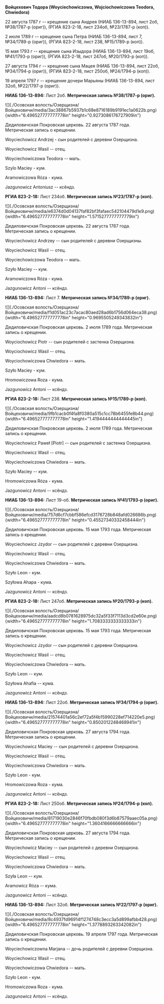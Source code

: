 **Войцехович Тодора (Woyciechowiczowa, Wojciochowiczowa Teodora,
Chwiedora)**

22 августа 1787 г -- крещение сына Андрея (НИАБ 136-13-894, лист 2об,
№38/1787-р (ориг)), (РГИА 823-2-18, лист 234об, №23/1787-р (коп)).

2 июля 1789 г -- крещение сына Петра (НИАБ 136-13-894, лист 7,
№34/1789-р (ориг)), (РГИА 823-2-18, лист 238, №15/1789-р (коп)).

15 мая 1793 г -- крещение сына Изыдора (НИАБ 136-13-894, лист 19об,
№41/1793-р (ориг)), (РГИА 823-2-18, лист 247об, №20/1793-р (коп)).

27 августа 1794 г -- крещение сына Мацея (НИАБ 136-13-894, лист 22об,
№34/1794-р (ориг)), (РГИА 823-2-18, лист 250об, №24/1794-р (коп)).

19 апреля 1797 г -- крещение дочери Марьяны (НИАБ 136-13-894, лист 32об,
№22/1797-р (ориг)).

**НИАБ 136-13-894:** Лист 2об. **Метрическая запись №38/1787-р (ориг).**

![](./Осовская волость/Озерщизна/Войцеховичи/media/3ac38867b5937b1c68e8716189b9191ec1a0622b.png){width="6.496527777777778in"
height="0.9273086176727909in"}

Дедиловичская Покровская церковь. 22 августа 1787 года. Метрическая
запись о крещении.

Woyciechowicz Andrzej - сын родителей с деревни Озерщизна.

Woyciechowicz Wasil -- отец.

Woyciechowiczowa Teodora -- мать.

Szylo Maciey - кум.

Aramowiczowa Róza - кума.

Jazgunowicz Antoniusz -- ксёндз.

**РГИА 823-2-18:** Лист 234об. **Метрическая запись №23/1787-р (коп).**

![](./Осовская волость/Озерщизна/Войцеховичи/media/e6374d0d04137faf82bf3fafaec542104479d1e9.png){width="6.496527777777778in"
height="1.5715277777777779in"}

Дедиловичская Покровская церковь. 22 августа 1787 года. Метрическая
запись о крещении.

Woyciechowicz Andrzey -- сын родителей с деревни Озерщизны.

Woyciechowicz Wasil -- отец.

Woyciechowiczowa Teodora -- мать.

Szyło Maciey -- кум.

Aramowiczowa Róza - кума.

Jazgunowicz Antoni -- ксёндз.

**НИАБ 136-13-894:** Лист 7. **Метрическая запись №34/1789-р (ориг).**

![](./Осовская волость/Озерщизна/Войцеховичи/media/f1d051ac23c7acac80aed28ad6b1756d064eca38.png){width="6.496527777777778in"
height="0.9695505249343832in"}

Дедиловичская Покровская церковь. 2 июля 1789 года. Метрическая запись о
крещении.

Woyciochowicz Piotr -- сын родителей с застенка Озерщизна.

Woyciochowicz Wasil -- отец.

Woyciochowiczowa Chwiedora -- мать.

Szyło Maciey - кум.

Hromowiczowa Roza - кума.

Jazgunowicz Antoni -- ксёндз.

**РГИА 823-2-18:** Лист 238. **Метрическая запись №15/1789-р (коп).**

![](./Осовская волость/Озерщизна/Войцеховичи/media/9fb1cacb0f4fa8f0380a515c1cc78b6455fe8b44.png){width="6.496527777777778in"
height="1.4194444444444445in"}

Дедиловичская Покровская церковь. 2 июля 1789 года. Метрическая запись о
крещении.

Woyciechowicz Paweł \[Piotr\] -- сын родителей с застенка Озерщизна.

Woyciechowicz Wasil -- отец.

Woyciechowiczowa Chwiedora -- мать.

Szyło Maciey -- кум.

Hromowiczowa Róza - кума.

Jazgunowicz Antoni -- ксёндз.

**НИАБ 136-13-894:** Лист 19-об. **Метрическая запись №41/1793-р
(ориг).**

![](./Осовская волость/Озерщизна/Войцеховичи/media/757d6cf7cbbf586efcd3176728b848afd026686b.png){width="6.496527777777778in"
height="0.45527340332458444in"}

Дедиловичская Покровская церковь. 15 мая 1793 года. Метрическая запись о
крещении.

Woyciechowicz Jzydor -- сын родителей с деревни Озерщизна.

Woyciechowicz Wasil -- отец.

Woyciechowiczowa Chwiedora -- мать.

Szyło Leon - кум.

Szyłowa Ahapa - кума.

Jazgunowicz Antoni -- ксёндз.

**РГИА 823-2-18:** Лист 247об. **Метрическая запись №20/1793-р (коп).**

![](./Осовская волость/Озерщизна/Войцеховичи/media/aadcd8b0781628975dc32a5f33f7113d3cd2e60e.png){width="6.496527777777778in"
height="1.7083333333333333in"}

Дедиловичская Покровская церковь. 15 мая 1793 года. Метрическая запись о
крещении.

Woyciechowicz Jzydor -- сын родителей с деревни Озерщизна.

Woyciechowicz Wasil -- отец.

Woyciechowiczowa Chwiedora -- мать.

Szyło Leon -- кум.

Szyłowa Ahafia -- кума.

Jazgunowicz Antoni -- ксёндз.

**НИАБ 136-13-894:** Лист 22об. **Метрическая запись №34/1794-р
(ориг).**

![](./Осовская волость/Озерщизна/Войцеховичи/media/21574401a56c2ef72a5f4b15990228ef714220e5.png){width="6.496527777777778in"
height="0.8502012248468941in"}

Дедиловичская Покровская церковь. 27 августа 1794 года. Метрическая
запись о крещении.

Woyciechowicz Maciey -- сын родителей с деревни Озерщизна.

Woyciechowicz Wasil -- отец.

Woyciechowiczowa Chwiedora -- мать.

Szyło Leon - кум.

Hromowiczowa Roza - кума.

Jazgunowicz Antoni -- ксёндз.

**РГИА 823-2-18:** Лист 250об. **Метрическая запись №24/1794-р (коп).**

![](./Осовская волость/Озерщизна/Войцеховичи/media/81719030e2846f70fbdb080f3d6b87579aaec05a.png){width="6.496527777777778in"
height="1.3604166666666666in"}

Дедиловичская Покровская церковь. 27 августа 1794 года. Метрическая
запись о крещении.

Woyciechowicz Maciey -- сын родителей с деревни Озерщизна.

Woyciechowicz Wasil -- отец.

Woyciechowiczowa Chwiedora -- мать.

Szyła Leon -- кум.

Aramowicz Róza -- кума.

Jazgunowicz Antoni -- ксёндз.

**НИАБ 136-13-894:** Лист 32об. **Метрическая запись №22/1797-р
(ориг).**

![](./Осовская волость/Озерщизна/Войцеховичи/media/8c4937fd96914f1274748c3ecc3a5d899afbb428.png){width="6.496527777777778in"
height="1.3778893263342082in"}

Дедиловичская Покровская церковь. 19 апреля 1797 года. Метрическая
запись о крещении.

Woyciechowiczowna Marjana -- дочь родителей с деревни Озерщизна.

Woyciechowicz Wasil -- отец.

Woyciechowiczowa Chwiedora -- мать.

Szyło Leon - кум.

Hromowiczowa Roza - кума.

Jazgunowicz Antoni -- ксёндз.
